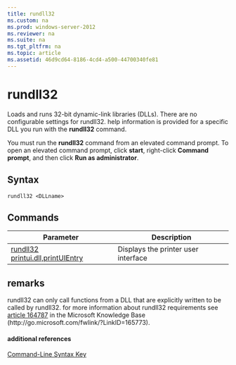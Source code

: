 ```yaml
---
title: rundll32
ms.custom: na
ms.prod: windows-server-2012
ms.reviewer: na
ms.suite: na
ms.tgt_pltfrm: na
ms.topic: article
ms.assetid: 46d9cd64-8186-4cd4-a500-44700340fe81
---
```

# rundll32
Loads and runs 32\-bit dynamic\-link libraries \(DLLs\). There are no configurable settings for rundll32. help information is provided for a specific DLL you run with the **rundll32** command.

You must run the **rundll32** command from an elevated command prompt. To open an elevated command prompt, click **start**, right\-click **Command prompt**, and then click **Run as administrator**.

## Syntax

```
rundll32 <DLLname>
```

## Commands

|Parameter|Description|
|-------------|---------------|
|[rundll32 printui.dll,printUIEntry]()|Displays the printer user interface|

## remarks
rundll32 can only call functions from a DLL that are explicitly written to be called by rundll32. for more information about rundll32 requirements see [article 164787](http://go.microsoft.com/fwlink/?LinkID=165773) in the Microsoft Knowledge Base \(http:\/\/go.microsoft.com\/fwlink\/?LinkID\=165773\).

#### additional references
[Command-Line Syntax Key](commandline-syntax-key.md)


